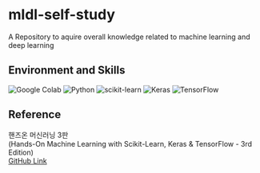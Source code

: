 # mldl-self-study
A Repository to aquire overall knowledge related to machine learning and deep learning

## Environment and Skills
![Google Colab](https://img.shields.io/badge/Google%20Colab-white.svg?&style=for-the-badge&logo=Google%20Colab&logoColor=F9AB00) 
![Python](https://img.shields.io/badge/Python-white.svg?&style=for-the-badge&logo=Python&logoColor=3776AB)
![scikit-learn](https://img.shields.io/badge/scikit--learn-white.svg?&style=for-the-badge&logo=scikit-learn&logoColor=F7931E)
![Keras](https://img.shields.io/badge/Keras-white.svg?&style=for-the-badge&logo=Keras&logoColor=D00000)
![TensorFlow](https://img.shields.io/badge/TensorFlow-white.svg?&style=for-the-badge&logo=TensorFlow&logoColor=FF6F00)

## Reference
핸즈온 머신러닝 3판 </br>
(Hands-On Machine Learning with Scikit-Learn, Keras & TensorFlow - 3rd Edition)</br>
[GitHub Link](https://github.com/rickiepark/python-machine-learning-book-3rd-edition)
